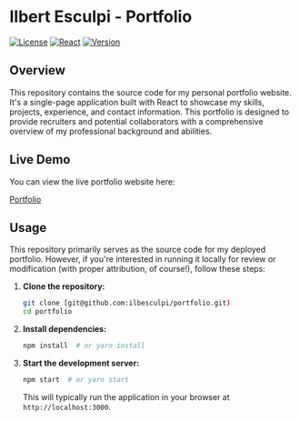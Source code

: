 # Ilbert Esculpi - Portfolio

[![License](https://img.shields.io/badge/License-MIT-yellow.svg)](https://opensource.org/licenses/MIT)
[![React](https://img.shields.io/badge/React-v18.x-blue)](https://react.dev/)
[![Version](https://img.shields.io/badge/version-1.1.0-green)](https://img.shields.io/badge/version-1.1.0-green)

## Overview

This repository contains the source code for my personal portfolio website. It's a single-page application built with React to showcase my skills, projects, experience, and contact information. This portfolio is designed to provide recruiters and potential collaborators with a comprehensive overview of my professional background and abilities.


## Live Demo

You can view the live portfolio website here:

[Portfolio](https://ilbesculpi.github.io/portfolio/)

## Usage

This repository primarily serves as the source code for my deployed portfolio. However, if you're interested in running it locally for review or modification (with proper attribution, of course!), follow these steps:

1.  **Clone the repository:**
    ```bash
    git clone [git@github.com:ilbesculpi/portfolio.git)
    cd portfolio
    ```

2.  **Install dependencies:**
    ```bash
    npm install  # or yarn install
    ```

3.  **Start the development server:**
    ```bash
    npm start  # or yarn start
    ```

    This will typically run the application in your browser at `http://localhost:3000`.
